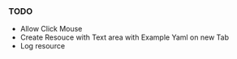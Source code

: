 ### TODO

- Allow Click Mouse
- Create Resouce with Text area with Example Yaml on new Tab
- Log resource